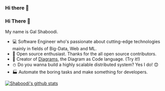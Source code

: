 ### Hi there 👋

<!--
**Shaboodi/Shaboodi** is a ✨ _special_ ✨ repository because its `README.md` (this file) appears on your GitHub profile.

Here are some ideas to get you started:

- 🔭 I’m currently working on ...
- 🌱 I’m currently learning ...
- 👯 I’m looking to collaborate on ...
- 🤔 I’m looking for help with ...
- 💬 Ask me about ...
- 📫 How to reach me: ...
- 😄 Pronouns: ...
- ⚡ Fun fact: ...
-->


### Hi There 👋

My name is Gal Shaboodi.

- :computer: Software Engineer who's passionate about cutting-edge technologies mainly in fields of Big-Data, Web and ML.
- :gift: Open source enthusiast. Thanks for the all open source contributors.
- :art: Creator of [Diagrams](https://github.com/mingrammer/diagrams), the Diagram as Code language. (Try it!)
- :snowman: Do you wanna build a highly scalable distributed system? Yes I do! :blush:
- :factory: Automate the boring tasks and make something for developers.

[![Shaboodi's github stats](https://github-readme-stats.vercel.app/api?username=shaboodi&count_private=true&show_icons=true)](https://github.com/anuraghazra/github-readme-stats)

